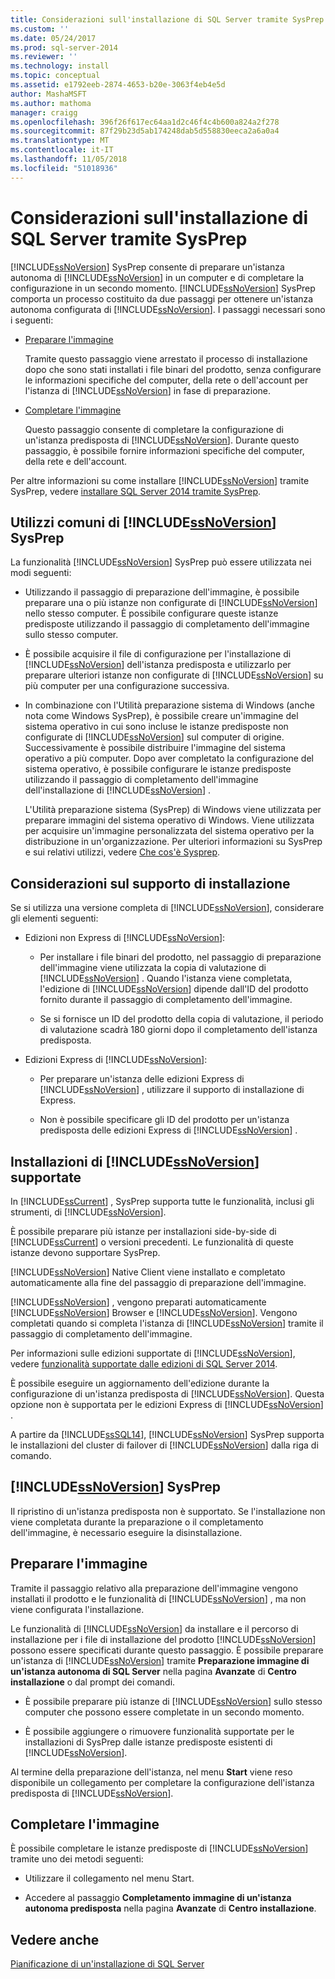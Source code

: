 ```yaml
---
title: Considerazioni sull'installazione di SQL Server tramite SysPrep | Microsoft Docs
ms.custom: ''
ms.date: 05/24/2017
ms.prod: sql-server-2014
ms.reviewer: ''
ms.technology: install
ms.topic: conceptual
ms.assetid: e1792eeb-2874-4653-b20e-3063f4eb4e5d
author: MashaMSFT
ms.author: mathoma
manager: craigg
ms.openlocfilehash: 396f26f617ec64aa1d2c46f4c4b600a824a2f278
ms.sourcegitcommit: 87f29b23d5ab174248dab5d558830eeca2a6a0a4
ms.translationtype: MT
ms.contentlocale: it-IT
ms.lasthandoff: 11/05/2018
ms.locfileid: "51018936"
---
```

# <a name="considerations-for-installing-sql-server-using-sysprep"></a>Considerazioni sull'installazione di SQL Server tramite SysPrep
  [!INCLUDE[ssNoVersion](../../includes/ssnoversion-md.md)] SysPrep consente di preparare un'istanza autonoma di [!INCLUDE[ssNoVersion](../../includes/ssnoversion-md.md)] in un computer e di completare la configurazione in un secondo momento. [!INCLUDE[ssNoVersion](../../includes/ssnoversion-md.md)] SysPrep comporta un processo costituito da due passaggi per ottenere un'istanza autonoma configurata di [!INCLUDE[ssNoVersion](../../includes/ssnoversion-md.md)]. I passaggi necessari sono i seguenti:  
  
-   [Preparare l'immagine](#BKMK_PrepareImage)  
  
     Tramite questo passaggio viene arrestato il processo di installazione dopo che sono stati installati i file binari del prodotto, senza configurare le informazioni specifiche del computer, della rete o dell'account per l'istanza di [!INCLUDE[ssNoVersion](../../includes/ssnoversion-md.md)] in fase di preparazione.  
  
-   [Completare l'immagine](#BKMK_CompleteImage)  
  
     Questo passaggio consente di completare la configurazione di un'istanza predisposta di [!INCLUDE[ssNoVersion](../../includes/ssnoversion-md.md)]. Durante questo passaggio, è possibile fornire informazioni specifiche del computer, della rete e dell'account.  
  
 Per altre informazioni su come installare [!INCLUDE[ssNoVersion](../../includes/ssnoversion-md.md)] tramite SysPrep, vedere [installare SQL Server 2014 tramite SysPrep](install-sql-server-using-sysprep.md).  
  
## <a name="common-uses-for-includessnoversionincludesssnoversion-mdmd-sysprep"></a>Utilizzi comuni di [!INCLUDE[ssNoVersion](../../includes/ssnoversion-md.md)] SysPrep  
 La funzionalità [!INCLUDE[ssNoVersion](../../includes/ssnoversion-md.md)] SysPrep può essere utilizzata nei modi seguenti:  
  
-   Utilizzando il passaggio di preparazione dell'immagine, è possibile preparare una o più istanze non configurate di [!INCLUDE[ssNoVersion](../../includes/ssnoversion-md.md)] nello stesso computer. È possibile configurare queste istanze predisposte utilizzando il passaggio di completamento dell'immagine sullo stesso computer.  
  
-   È possibile acquisire il file di configurazione per l'installazione di [!INCLUDE[ssNoVersion](../../includes/ssnoversion-md.md)] dell'istanza predisposta e utilizzarlo per preparare ulteriori istanze non configurate di [!INCLUDE[ssNoVersion](../../includes/ssnoversion-md.md)] su più computer per una configurazione successiva.  
  
-   In combinazione con l'Utilità preparazione sistema di Windows (anche nota come Windows SysPrep), è possibile creare un'immagine del sistema operativo in cui sono incluse le istanze predisposte non configurate di [!INCLUDE[ssNoVersion](../../includes/ssnoversion-md.md)] sul computer di origine. Successivamente è possibile distribuire l'immagine del sistema operativo a più computer. Dopo aver completato la configurazione del sistema operativo, è possibile configurare le istanze predisposte utilizzando il passaggio di completamento dell'immagine dell'installazione di [!INCLUDE[ssNoVersion](../../includes/ssnoversion-md.md)] .  
  
     L'Utilità preparazione sistema (SysPrep) di Windows viene utilizzata per preparare immagini del sistema operativo di Windows. Viene utilizzata per acquisire un'immagine personalizzata del sistema operativo per la distribuzione in un'organizzazione. Per ulteriori informazioni su SysPrep e sui relativi utilizzi, vedere [Che cos'è Sysprep](http://go.microsoft.com/fwlink/?LinkId=143546).  
  
## <a name="installation-media-considerations"></a>Considerazioni sul supporto di installazione  
 Se si utilizza una versione completa di [!INCLUDE[ssNoVersion](../../includes/ssnoversion-md.md)], considerare gli elementi seguenti:  
  
-   Edizioni non Express di [!INCLUDE[ssNoVersion](../../includes/ssnoversion-md.md)]:  
  
    -   Per installare i file binari del prodotto, nel passaggio di preparazione dell'immagine viene utilizzata la copia di valutazione di [!INCLUDE[ssNoVersion](../../includes/ssnoversion-md.md)] . Quando l'istanza viene completata, l'edizione di [!INCLUDE[ssNoVersion](../../includes/ssnoversion-md.md)] dipende dall'ID del prodotto fornito durante il passaggio di completamento dell'immagine.  
  
    -   Se si fornisce un ID del prodotto della copia di valutazione, il periodo di valutazione scadrà 180 giorni dopo il completamento dell'istanza predisposta.  
  
-   Edizioni Express di [!INCLUDE[ssNoVersion](../../includes/ssnoversion-md.md)]:  
  
    -   Per preparare un'istanza delle edizioni Express di [!INCLUDE[ssNoVersion](../../includes/ssnoversion-md.md)] , utilizzare il supporto di installazione di Express.  
  
    -   Non è possibile specificare gli ID del prodotto per un'istanza predisposta delle edizioni Express di [!INCLUDE[ssNoVersion](../../includes/ssnoversion-md.md)] .  
  
## <a name="supported-includessnoversionincludesssnoversion-mdmd-installations"></a>Installazioni di [!INCLUDE[ssNoVersion](../../includes/ssnoversion-md.md)] supportate  
 In [!INCLUDE[ssCurrent](../../includes/sscurrent-md.md)] , SysPrep supporta tutte le funzionalità, inclusi gli strumenti, di [!INCLUDE[ssNoVersion](../../includes/ssnoversion-md.md)].  
  
 È possibile preparare più istanze per installazioni side-by-side di [!INCLUDE[ssCurrent](../../includes/sscurrent-md.md)] o versioni precedenti. Le funzionalità di queste istanze devono supportare SysPrep.  
  
 [!INCLUDE[ssNoVersion](../../includes/ssnoversion-md.md)] Native Client viene installato e completato automaticamente alla fine del passaggio di preparazione dell'immagine.  
  
 [!INCLUDE[ssNoVersion](../../includes/ssnoversion-md.md)] , vengono preparati automaticamente [!INCLUDE[ssNoVersion](../../includes/ssnoversion-md.md)] Browser e [!INCLUDE[ssNoVersion](../../includes/ssnoversion-md.md)]. Vengono completati quando si completa l'istanza di [!INCLUDE[ssNoVersion](../../includes/ssnoversion-md.md)] tramite il passaggio di completamento dell'immagine.  
  
 Per informazioni sulle edizioni supportate di [!INCLUDE[ssNoVersion](../../includes/ssnoversion-md.md)], vedere [funzionalità supportate dalle edizioni di SQL Server 2014](../../getting-started/features-supported-by-the-editions-of-sql-server-2014.md).  
  
 È possibile eseguire un aggiornamento dell'edizione durante la configurazione di un'istanza predisposta di [!INCLUDE[ssNoVersion](../../includes/ssnoversion-md.md)]. Questa opzione non è supportata per le edizioni Express di [!INCLUDE[ssNoVersion](../../includes/ssnoversion-md.md)] .  
  
 A partire da [!INCLUDE[ssSQL14](../../includes/sssql14-md.md)], [!INCLUDE[ssNoVersion](../../includes/ssnoversion-md.md)] SysPrep supporta le installazioni del cluster di failover di [!INCLUDE[ssNoVersion](../../includes/ssnoversion-md.md)] dalla riga di comando.  
  
## <a name="includessnoversionincludesssnoversion-mdmd-sysprep-limitations"></a>[!INCLUDE[ssNoVersion](../../includes/ssnoversion-md.md)] SysPrep  
 Il ripristino di un'istanza predisposta non è supportato. Se l'installazione non viene completata durante la preparazione o il completamento dell'immagine, è necessario eseguire la disinstallazione.  
  
##  <a name="BKMK_PrepareImage"></a> Preparare l'immagine  
 Tramite il passaggio relativo alla preparazione dell'immagine vengono installati il prodotto e le funzionalità di [!INCLUDE[ssNoVersion](../../includes/ssnoversion-md.md)] , ma non viene configurata l'installazione.  
  
 Le funzionalità di [!INCLUDE[ssNoVersion](../../includes/ssnoversion-md.md)] da installare e il percorso di installazione per i file di installazione del prodotto [!INCLUDE[ssNoVersion](../../includes/ssnoversion-md.md)] possono essere specificati durante questo passaggio. È possibile preparare un'istanza di [!INCLUDE[ssNoVersion](../../includes/ssnoversion-md.md)] tramite **Preparazione immagine di un'istanza autonoma di SQL Server** nella pagina **Avanzate** di **Centro installazione** o dal prompt dei comandi.  
  
-   È possibile preparare più istanze di [!INCLUDE[ssNoVersion](../../includes/ssnoversion-md.md)] sullo stesso computer che possono essere completate in un secondo momento.  
  
-   È possibile aggiungere o rimuovere funzionalità supportate per le installazioni di SysPrep dalle istanze predisposte esistenti di [!INCLUDE[ssNoVersion](../../includes/ssnoversion-md.md)].  
  
 Al termine della preparazione dell'istanza, nel menu **Start** viene reso disponibile un collegamento per completare la configurazione dell'istanza predisposta di [!INCLUDE[ssNoVersion](../../includes/ssnoversion-md.md)].  
  
##  <a name="BKMK_CompleteImage"></a> Completare l'immagine  
 È possibile completare le istanze predisposte di [!INCLUDE[ssNoVersion](../../includes/ssnoversion-md.md)] tramite uno dei metodi seguenti:  
  
-   Utilizzare il collegamento nel menu Start.  
  
-   Accedere al passaggio **Completamento immagine di un'istanza autonoma predisposta** nella pagina **Avanzate** di **Centro installazione**.  
  
## <a name="see-also"></a>Vedere anche  
 [Pianificazione di un'installazione di SQL Server](../../sql-server/install/planning-a-sql-server-installation.md)  
  
  
